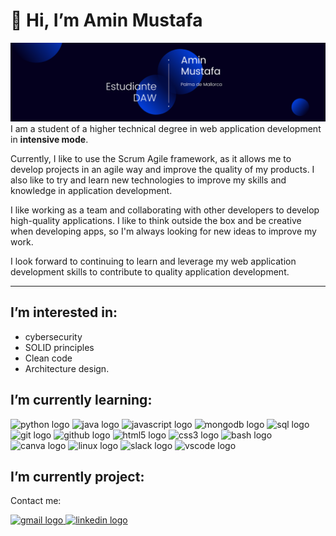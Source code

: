 # 👋 Hi, I’m Amin Mustafa
![banner](./Banner.png)
I am a student of a higher technical degree in web application development in **intensive mode**.

Currently, I like to use the Scrum Agile framework, as it allows me to develop projects in an agile way and improve the quality of my products. I also like to try and learn new technologies to improve my skills and knowledge in application development.

I like working as a team and collaborating with other developers to develop high-quality applications. I like to think outside the box and be creative when developing apps, so I'm always looking for new ideas to improve my work.

I look forward to continuing to learn and leverage my web application development skills to contribute to quality application development.

---
## I’m interested in:
- cybersecurity
- SOLID principles 
- Clean code
- Architecture design.



## I’m currently learning:


<img src="https://cdn.jsdelivr.net/gh/devicons/devicon/icons/python/python-original.svg" height="30" width="42" alt="python logo"  />  
<img src="https://cdn.jsdelivr.net/gh/devicons/devicon/icons/java/java-original.svg" height="30" width="42" alt="java logo"  />  
<img src="https://cdn.jsdelivr.net/gh/devicons/devicon/icons/javascript/javascript-original.svg" height="30" width="42" alt="javascript logo"  /> 
<img src="https://cdn.jsdelivr.net/gh/devicons/devicon/icons/mongodb/mongodb-original.svg" height="30" width="42" alt="mongodb logo"  /> 
<img src="https://cdn.jsdelivr.net/gh/devicons/devicon/icons/mysql/mysql-original.svg" height="30" width="42" alt="sql logo"  />  
<img src="https://cdn.jsdelivr.net/gh/devicons/devicon/icons/git/git-original.svg" height="30" width="42" alt="git logo"  /> 
<img src="https://cdn.jsdelivr.net/gh/devicons/devicon/icons/github/github-original.svg" height="30" width="42" alt="github logo"  /> 
<img src="https://cdn.jsdelivr.net/gh/devicons/devicon/icons/html5/html5-original.svg" height="30" width="42" alt="html5 logo"  />  
<img src="https://cdn.jsdelivr.net/gh/devicons/devicon/icons/css3/css3-original.svg" height="30" width="42" alt="css3 logo"  /> 
<img src="https://cdn.jsdelivr.net/gh/devicons/devicon/icons/bash/bash-original.svg" height="30" width="42" alt="bash logo"  /> 
<img src="https://cdn.jsdelivr.net/gh/devicons/devicon/icons/canva/canva-original.svg" height="30" width="42" alt="canva logo"  /> 
<img src="https://cdn.jsdelivr.net/gh/devicons/devicon/icons/linux/linux-original.svg" height="30" width="42" alt="linux logo"  /> 
<img src="https://cdn.jsdelivr.net/gh/devicons/devicon/icons/slack/slack-original.svg" height="30" width="42" alt="slack logo"  /> 
<img src="https://cdn.jsdelivr.net/gh/devicons/devicon/icons/vscode/vscode-original.svg" height="30" width="42" alt="vscode logo"  />

## I’m currently project:









Contact me:
  

  <a href="https://mail.google.com/mail/?view=cm&fs=1&to=amin.m.boankod@gmail.com" target="_blank">
    <img src="https://img.shields.io/static/v1?message=Gmail&logo=gmail&label=&color=D14836&logoColor=white&labelColor=&style=flat" height="35" alt="gmail logo"  />
  </a>   
  <a href="https://www.linkedin.com/in/aminmb/" target="_blank">
    <img src="https://img.shields.io/static/v1?message=LinkedIn&logo=linkedin&label=&color=0077B5&logoColor=white&labelColor=&style=flat" height="35" alt="linkedin logo"  />
  </a>


